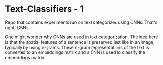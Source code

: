 # Text-Classifiers - 1
Repo that contains experiments run on text categorizes using CNNs.
That's right, CNNs. 

One might wonder why CNNs are used in text categorization. The idea here is that the spatial features of a sentence is preserved just like in an image, typically by using n-grams. These n-gram representations of the text is converted to an embeddings matrix and a CNN is used to classify the embeddings matrix.
